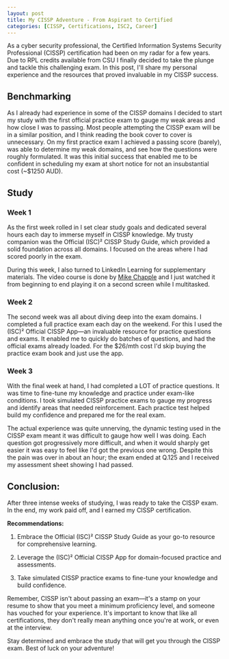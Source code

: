 ```yaml
---
layout: post
title: My CISSP Adventure - From Aspirant to Certified 
categories: [CISSP, Certifications, ISC2, Career]
---
```


As a cyber security professional, the Certified Information Systems Security Professional (CISSP) certification had been on my radar for a few years. Due to RPL credits available from CSU I finally decided to take the plunge and tackle this challenging exam. In this post, I'll share my personal experience and the resources that proved invaluable in my  CISSP success.

## Benchmarking

As I already had experience in some of the CISSP domains I decided to start my study with the first official practice exam to gauge my weak areas and how close I was to passing. Most people attempting the CISSP exam will be in a similar position, and I think reading the book cover to cover is unnecessary. On my first practice exam I achieved a passing score (barely), was able to determine my weak domains, and see how the questions were roughly formulated. It was this initial success that enabled me to be confident in scheduling my exam at short notice for not an insubstantial cost (~$1250 AUD).

## Study

### Week 1

As the first week rolled in I set clear study goals and dedicated several hours each day to immerse myself in CISSP knowledge. My trusty companion was the Official (ISC)² CISSP Study Guide, which provided a solid foundation across all domains. I focused on the areas where I had scored poorly in the exam.

During this week, I also turned to LinkedIn Learning for supplementary materials. The video course is done by [Mike Chapple](certmike.com) and I just watched it from beginning to end playing it on a second screen while I multitasked. 

### Week 2

The second week was all about diving deep into the exam domains. I completed a full practice exam each day on the weekend. For this I used the (ISC)² Official CISSP App—an invaluable resource for practice questions and exams. It enabled me to quickly do batches of questions, and had the official exams already loaded. For the $26/mth cost I'd skip buying the practice exam book and just use the app.

### Week 3

With the final week at hand, I had completed a LOT of practice questions. It was time to fine-tune my knowledge and practice under exam-like conditions. I took simulated CISSP practice exams to gauge my progress and identify areas that needed reinforcement. Each practice test helped build my confidence and prepared me for the real exam.

The actual  experience was quite unnerving, the dynamic testing used in the CISSP exam meant it was difficult to gauge how well I was doing. Each question got progressively more difficult, and when it would sharply get easier it was easy to feel like I'd got the previous one wrong. Despite this the pain was over in about an hour;  the exam ended at Q.125 and I received my assessment sheet showing I had passed.

## Conclusion:

After three intense weeks of studying, I was ready to take the CISSP exam. In the end, my work paid off, and I earned my CISSP certification.

**Recommendations:**

1. Embrace the Official (ISC)² CISSP Study Guide as your go-to resource for comprehensive learning.

2. Leverage the (ISC)² Official CISSP App for domain-focused practice and assessments.

3. Take simulated CISSP practice exams to fine-tune your knowledge and build confidence.

Remember,  CISSP isn't about passing an exam—it's a stamp on your resume to show that you meet a minimum proficiency level, and someone has vouched for your experience. It's important to know that like all certifications, they don't really mean anything once you're at work, or even at the interview.

Stay determined and embrace the study that will get you through the CISSP exam. Best of luck on your adventure!